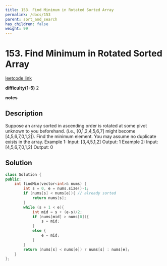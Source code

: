 ```yaml
---
title: 153. Find Minimum in Rotated Sorted Array
permalink: /docs/153
parent: sort_and_search
has_children: false
weight: 99
---
```

# 153. Find Minimum in Rotated Sorted Array
[leetcode link](https://leetcode.com/problems/find-minimum-in-rotated-sorted-array/)

**difficulty(1-5)** 
2

**notes**   


## Description
Suppose an array sorted in ascending order is rotated at some pivot unknown to you beforehand.
(i.e.,  [0,1,2,4,5,6,7] might become  [4,5,6,7,0,1,2]).
Find the minimum element.
You may assume no duplicate exists in the array.
Example 1:
Input: [3,4,5,1,2] 
Output: 1
Example 2:
Input: [4,5,6,7,0,1,2]
Output: 0

## Solution
```c++
class Solution {
public:
    int findMin(vector<int>& nums) {
        int s = 0, e = nums.size()-1;
        if (nums[s] < nums[e]){ // already sorted
            return nums[s];
        }
        while (s + 1 < e){
            int mid = s + (e-s)/2;
            if (nums[mid] > nums[0]){
                s = mid;
            }
            else {
                e = mid;
            }
        }
        return (nums[s] < nums[e]) ? nums[s] : nums[e];
    }
};
```

<!-- 
Default label
{: .label }

Blue label
{: .label .label-blue }

Stable
{: .label .label-green }

New release
{: .label .label-purple }

Coming soon
{: .label .label-yellow }

Deprecated
{: .label .label-red } -->
